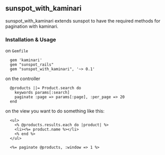 ## sunspot_with_kaminari

sunspot_with_kaminari extends sunspot to have the required methods for pagination with kaminari.

### Installation & Usage

on `Gemfile`

      gem 'kaminari'
      gem "sunspot_rails"
      gem "sunspot_with_kaminari", '~> 0.1'
      
on the controller

      @products ||= Product.search do
        keywords params[:search]
        paginate :page => params[:page], :per_page => 20
      end
      
on the view you want to do something like this:
      
      <ul>
        <% @products.results.each do |product| %>
        <li><%= product.name %></li>
        <% end %>
      </ul>
      
      <%= paginate @products, :window => 1 %>